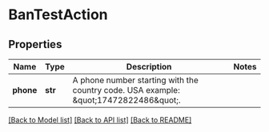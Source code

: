 # BanTestAction

## Properties
Name | Type | Description | Notes
------------ | ------------- | ------------- | -------------
**phone** | **str** | A phone number starting with the country code. USA example: \&quot;17472822486\&quot;. | 

[[Back to Model list]](../README.md#documentation-for-models) [[Back to API list]](../README.md#documentation-for-api-endpoints) [[Back to README]](../README.md)


